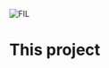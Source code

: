 
![FIL](https://user-images.githubusercontent.com/91759086/189536797-ae0b9027-bb53-4045-af4a-928e19bc6e82.jpeg)
 
 <h1>This project </h1>
